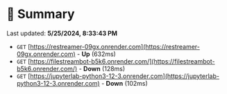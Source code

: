 # 📖 Summary
Last updated: **5/25/2024, 8:33:43 PM**

- `GET` [https://restreamer-09gx.onrender.com](https://restreamer-09gx.onrender.com) - **Up** (632ms)
- `GET` [https://filestreambot-b5k6.onrender.com/](https://filestreambot-b5k6.onrender.com/) - **Down** (128ms)
- `GET` [https://jupyterlab-python3-12-3.onrender.com](https://jupyterlab-python3-12-3.onrender.com) - **Down** (102ms)
